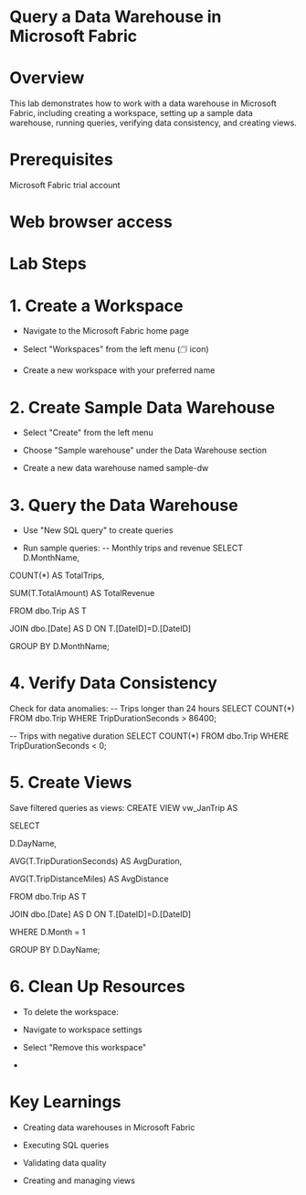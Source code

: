 # Query a Data Warehouse in Microsoft Fabric

# Overview
This lab demonstrates how to work with a data warehouse in Microsoft Fabric, including creating a workspace, setting up a sample data warehouse, running queries, verifying data consistency, and creating views.

# Prerequisites
Microsoft Fabric trial account

# Web browser access

# Lab Steps
# 1. Create a Workspace
 - Navigate to the Microsoft Fabric home page

 - Select "Workspaces" from the left menu (🗇 icon)

 - Create a new workspace with your preferred name

# 2. Create Sample Data Warehouse
 - Select "Create" from the left menu

 - Choose "Sample warehouse" under the Data Warehouse section

 - Create a new data warehouse named sample-dw

# 3. Query the Data Warehouse
 - Use "New SQL query" to create queries

 - Run sample queries:
   -- Monthly trips and revenue
SELECT 
  D.MonthName,
 
  COUNT(*) AS TotalTrips,
  
  SUM(T.TotalAmount) AS TotalRevenue
  
FROM dbo.Trip AS T

JOIN dbo.[Date] AS D ON T.[DateID]=D.[DateID]

GROUP BY D.MonthName;

# 4. Verify Data Consistency
Check for data anomalies:
-- Trips longer than 24 hours
SELECT COUNT(*) FROM dbo.Trip WHERE TripDurationSeconds > 86400;

-- Trips with negative duration
SELECT COUNT(*) FROM dbo.Trip WHERE TripDurationSeconds < 0;

# 5. Create Views
Save filtered queries as views:
CREATE VIEW vw_JanTrip AS

SELECT

  D.DayName,
  
  AVG(T.TripDurationSeconds) AS AvgDuration,
  
  AVG(T.TripDistanceMiles) AS AvgDistance
  
FROM dbo.Trip AS T

JOIN dbo.[Date] AS D ON T.[DateID]=D.[DateID]

WHERE D.Month = 1

GROUP BY D.DayName;

# 6. Clean Up Resources
 - To delete the workspace:

 - Navigate to workspace settings

 - Select "Remove this workspace"
 - 
# Key Learnings
 - Creating data warehouses in Microsoft Fabric

 - Executing SQL queries

 - Validating data quality

 - Creating and managing views
